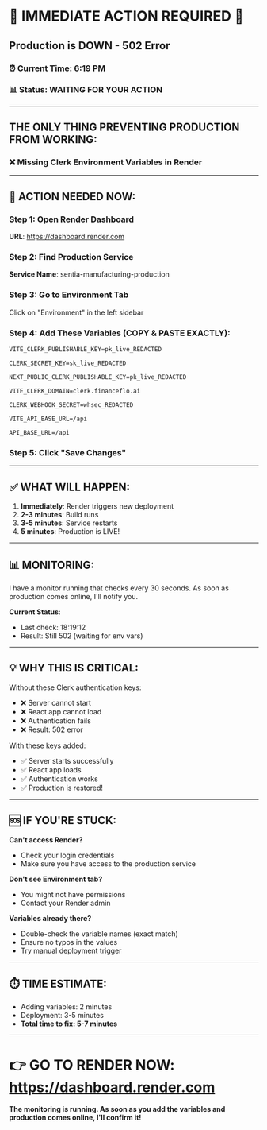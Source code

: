 # 🚨 IMMEDIATE ACTION REQUIRED 🚨

## Production is DOWN - 502 Error

### ⏰ Current Time: 6:19 PM

### 📊 Status: WAITING FOR YOUR ACTION

---

## THE ONLY THING PREVENTING PRODUCTION FROM WORKING:

### ❌ Missing Clerk Environment Variables in Render

---

## 🔴 ACTION NEEDED NOW:

### Step 1: Open Render Dashboard

**URL**: https://dashboard.render.com

### Step 2: Find Production Service

**Service Name**: sentia-manufacturing-production

### Step 3: Go to Environment Tab

Click on "Environment" in the left sidebar

### Step 4: Add These Variables (COPY & PASTE EXACTLY):

```
VITE_CLERK_PUBLISHABLE_KEY=pk_live_REDACTED
```

```
CLERK_SECRET_KEY=sk_live_REDACTED
```

```
NEXT_PUBLIC_CLERK_PUBLISHABLE_KEY=pk_live_REDACTED
```

```
VITE_CLERK_DOMAIN=clerk.financeflo.ai
```

```
CLERK_WEBHOOK_SECRET=whsec_REDACTED
```

```
VITE_API_BASE_URL=/api
```

```
API_BASE_URL=/api
```

### Step 5: Click "Save Changes"

---

## ✅ WHAT WILL HAPPEN:

1. **Immediately**: Render triggers new deployment
2. **2-3 minutes**: Build runs
3. **3-5 minutes**: Service restarts
4. **5 minutes**: Production is LIVE!

---

## 📊 MONITORING:

I have a monitor running that checks every 30 seconds.
As soon as production comes online, I'll notify you.

**Current Status**:

- Last check: 18:19:12
- Result: Still 502 (waiting for env vars)

---

## 💡 WHY THIS IS CRITICAL:

Without these Clerk authentication keys:

- ❌ Server cannot start
- ❌ React app cannot load
- ❌ Authentication fails
- ❌ Result: 502 error

With these keys added:

- ✅ Server starts successfully
- ✅ React app loads
- ✅ Authentication works
- ✅ Production is restored!

---

## 🆘 IF YOU'RE STUCK:

**Can't access Render?**

- Check your login credentials
- Make sure you have access to the production service

**Don't see Environment tab?**

- You might not have permissions
- Contact your Render admin

**Variables already there?**

- Double-check the variable names (exact match)
- Ensure no typos in the values
- Try manual deployment trigger

---

## ⏱️ TIME ESTIMATE:

- Adding variables: 2 minutes
- Deployment: 3-5 minutes
- **Total time to fix: 5-7 minutes**

---

# 👉 GO TO RENDER NOW: https://dashboard.render.com

**The monitoring is running. As soon as you add the variables and production comes online, I'll confirm it!**
